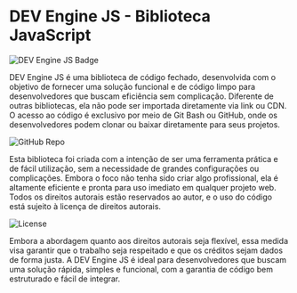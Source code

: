 # DEV Engine JS - Biblioteca JavaScript

![DEV Engine JS Badge](https://img.shields.io/badge/DEV%20Engine%20JS-v1.0-yellow)

DEV Engine JS é uma biblioteca de código fechado, desenvolvida com o objetivo de fornecer uma solução funcional e de código limpo para desenvolvedores que buscam eficiência sem complicação. Diferente de outras bibliotecas, ela não pode ser importada diretamente via link ou CDN. O acesso ao código é exclusivo por meio de Git Bash ou GitHub, onde os desenvolvedores podem clonar ou baixar diretamente para seus projetos.

![GitHub Repo](https://img.shields.io/badge/GitHub-Repo-yellow)

Esta biblioteca foi criada com a intenção de ser uma ferramenta prática e de fácil utilização, sem a necessidade de grandes configurações ou complicações. Embora o foco não tenha sido criar algo profissional, ela é altamente eficiente e pronta para uso imediato em qualquer projeto web. Todos os direitos autorais estão reservados ao autor, e o uso do código está sujeito à licença de direitos autorais.

![License](https://img.shields.io/badge/License-Reserved-yellow)

Embora a abordagem quanto aos direitos autorais seja flexível, essa medida visa garantir que o trabalho seja respeitado e que os créditos sejam dados de forma justa. A DEV Engine JS é ideal para desenvolvedores que buscam uma solução rápida, simples e funcional, com a garantia de código bem estruturado e fácil de integrar.